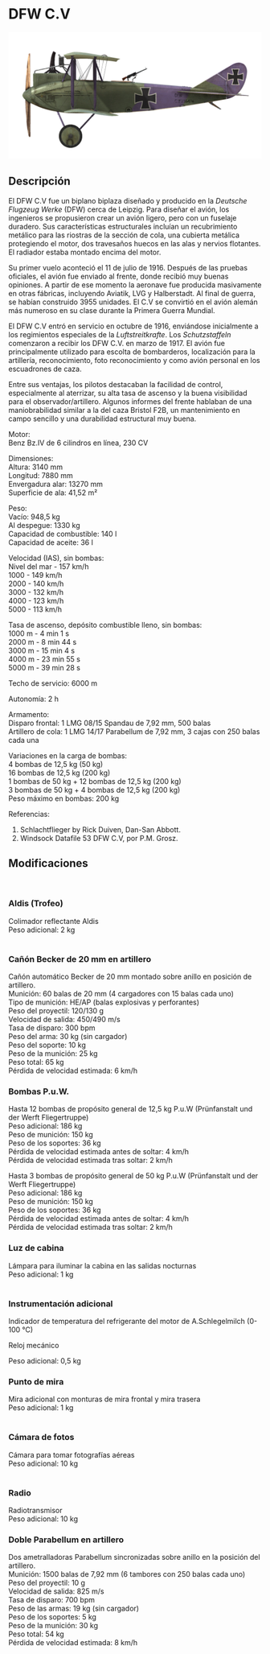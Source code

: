 # DFW C.V  
  
![dfwc5](../images/dfwc5.png)  
  
## Descripción  
  
El DFW C.V fue un biplano biplaza diseñado y producido en la <i>Deutsche Flugzeug Werke</i> (DFW) cerca de Leipzig. Para diseñar el avión, los ingenieros se propusieron crear un avión ligero, pero con un fuselaje duradero. Sus características estructurales incluían un recubrimiento metálico para las riostras de la sección de cola, una cubierta metálica protegiendo el motor, dos travesaños huecos en las alas y nervios flotantes. El radiador estaba montado encima del motor.  
  
Su primer vuelo aconteció el 11 de julio de 1916. Después de las pruebas oficiales, el avión fue enviado al frente, donde recibió muy buenas opiniones. A partir de ese momento la aeronave fue producida masivamente en otras fábricas, incluyendo Aviatik, LVG y Halberstadt. Al final de guerra, se habían construido 3955 unidades. El C.V se convirtió en el avión alemán más numeroso en su clase durante la Primera Guerra Mundial.  
  
El DFW C.V entró en servicio en octubre de 1916, enviándose inicialmente a los regimientos especiales de la <i>Luftstreitkrafte</i>. Los <i>Schutzstaffeln</i> comenzaron a recibir los DFW C.V. en marzo de 1917. El avión fue principalmente utilizado para escolta de bombarderos, localización para la artillería, reconocimiento, foto reconocimiento y como avión personal en los escuadrones de caza.  
  
Entre sus ventajas, los pilotos destacaban la facilidad de control, especialmente al aterrizar, su alta tasa de ascenso y la buena visibilidad para el observador/artillero. Algunos informes del frente hablaban de una maniobrabilidad similar a la del caza Bristol F2B, un mantenimiento en campo sencillo y una durabilidad estructural muy buena.  
  
  
Motor:  
Benz Bz.IV de 6 cilindros en línea, 230 CV  
  
Dimensiones:  
Altura: 3140 mm  
Longitud: 7880 mm  
Envergadura alar: 13270 mm  
Superficie de ala: 41,52 m²  
  
Peso:  
Vacío: 948,5 kg   
Al despegue: 1330 kg  
Capacidad de combustible: 140 l  
Capacidad de aceite: 36 l      
  
Velocidad (IAS), sin bombas:  
Nivel del mar - 157 km/h  
1000 - 149 km/h  
2000 - 140 km/h  
3000 - 132 km/h  
4000 - 123 km/h  
5000 - 113 km/h  
  
Tasa de ascenso, depósito combustible lleno, sin bombas:  
1000 m - 4 min 1 s    
2000 m - 8 min 44 s  
3000 m - 15 min 4 s  
4000 m - 23 min 55 s  
5000 m - 39 min 28 s  
  
Techo de servicio: 6000 m  
  
Autonomía: 2 h  
  
Armamento:  
Disparo frontal: 1 LMG 08/15 Spandau de 7,92 mm, 500 balas  
Artillero de cola: 1 LMG 14/17 Parabellum de 7,92 mm, 3 cajas con 250 balas cada una  
  
Variaciones en la carga de bombas:  
4 bombas de 12,5 kg (50 kg)  
16 bombas de 12,5 kg (200 kg)  
1 bombas de 50 kg + 12 bombas de 12,5 kg (200 kg)  
3 bombas de 50 kg + 4 bombas de 12,5 kg (200 kg)  
Peso máximo en bombas: 200 kg  
  
Referencias:  
1) Schlachtflieger by Rick Duiven, Dan-San Abbott.  
2) Windsock Datafile 53 DFW C.V, por P.M. Grosz.  
  
## Modificaciones  
  ﻿
  
### Aldis (Trofeo)  
  
Colimador reflectante Aldis  
Peso adicional: 2 kg  
  ﻿
  
### Cañón Becker de 20 mm en artillero  
  
Cañón automático Becker de 20 mm montado sobre anillo en posición de artillero.  
Munición: 60 balas de 20 mm (4 cargadores con 15 balas cada uno)  
Tipo de munición: HE/AP (balas explosivas y perforantes)  
Peso del proyectil: 120/130 g  
Velocidad de salida: 450/490 m/s  
Tasa de disparo: 300 bpm  
Peso del arma: 30 kg (sin cargador)  
Peso del soporte: 10 kg  
Peso de la munición: 25 kg  
Peso total: 65 kg  
Pérdida de velocidad estimada: 6 km/h  ﻿
  
### Bombas P.u.W.  
  
Hasta 12 bombas de propósito general de 12,5 kg P.u.W (Prünfanstalt und der Werft Fliegertruppe)  
Peso adicional: 186 kg  
Peso de munición: 150 kg  
Peso de los soportes: 36 kg  
Pérdida de velocidad estimada antes de soltar: 4 km/h  
Pérdida de velocidad estimada tras soltar: 2 km/h  
  
Hasta 3 bombas de propósito general de 50 kg P.u.W (Prünfanstalt und der Werft Fliegertruppe)  
Peso adicional: 186 kg  
Peso de munición: 150 kg  
Peso de los soportes: 36 kg  
Pérdida de velocidad estimada antes de soltar: 4 km/h  
Pérdida de velocidad estimada tras soltar: 2 km/h  ﻿
  
### Luz de cabina  
  
Lámpara para iluminar la cabina en las salidas nocturnas  
Peso adicional: 1 kg  
  ﻿
  
### Instrumentación adicional  
  
Indicador de temperatura del refrigerante del motor de A.Schlegelmilch (0-100 °C)  
  
Reloj mecánico  
  
Peso adicional: 0,5 kg  ﻿
  
### Punto de mira  
  
Mira adicional con monturas de mira frontal y mira trasera  
Peso adicional: 1 kg  
  ﻿
  
### Cámara de fotos  
  
Cámara para tomar fotografías aéreas  
Peso adicional: 10 kg  
  ﻿
  
### Radio  
  
Radiotransmisor  
Peso adicional: 10 kg  ﻿
  
### Doble Parabellum en artillero  
  
Dos ametralladoras Parabellum sincronizadas sobre anillo en la posición del artillero.  
Munición: 1500 balas de 7,92 mm (6 tambores con 250 balas cada uno)  
Peso del proyectil: 10 g  
Velocidad de salida: 825 m/s  
Tasa de disparo: 700 bpm  
Peso de las armas: 19 kg (sin cargador)  
Peso de los soportes: 5 kg  
Peso de la munición: 30 kg  
Peso total: 54 kg  
Pérdida de velocidad estimada: 8 km/h  